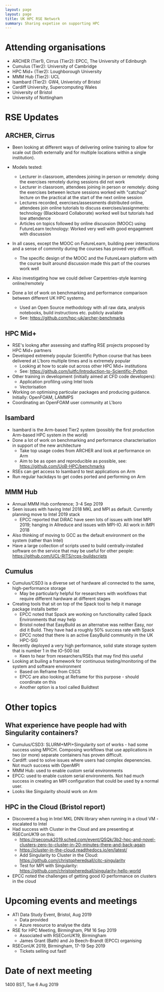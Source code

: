 ```yaml
---
layout: page
layout: page
title: UK HPC RSE Network
summary: Sharing expetise on supporting HPC
---
```


# Attending organisations

   - ARCHER (Tier1), Cirrus (Tier2): EPCC, The University of Edinburgh
   - Cumulus (Tier2): University of Cambridge
   - HPC Mid+ (Tier2): Loughborough University
   - MMM Hub (Tier2): UCL
   - Isambard (Tier2): GW4, Univeristy of Bristol
   - Cardiff University, Supercomputing Wales
   - University of Bristol
   - University of Nottingham

# RSE Updates

## ARCHER, Cirrus

   - Been looking at different ways of delivering online training to allow for scale
     out (both externally and for multiple locations within a single institution).
   - Models tested:
      + Lecturer in classroom, attendees joining in person or remotely: doing the exercises remotely during sessions did not work
      + Lecturer in classroom, attendees joining in person or remotely: doing the exercises between lecture sessions worked with 
        "catchup" lecture on the practical at the start of the next online session
      + Lectures recorded, exercises/assessments distributed online, attendees join online tutorials to discuss exercises/assignments:
        technology (Blackboard Collaborate) worked well but tutorials had low attendence
      + Articles on topics followed by online discussion (MOOC) using FutureLearn technology: Worked very well with good engagement
        with discussion
   - In all cases, except the MOOC on FutureLearn, building peer interactions and a sense of commnity during the courses has 
     proved very difficult.
      + The specific design of the MOOC and the FutureLearn platform with the course built around discussion made this part 
        of the courses work well
   - Also investigating how we could deliver Carpentries-style learning online/remotely

   - Done a lot of work on benchmarking and performance comparison between different UK HPC systems.
      + Used an Open Source methodology with all raw data, analysis notebooks, build instructions etc. publicly available
      + See: https://github.com/hpc-uk/archer-benchmarks 

## HPC Mid+

   - RSE's lookng after assessing and staffing RSE projects proposed by HPC Mid+ partners
   - Developed extremely popular Scientific Python course that has been delivered at L'boro multiple times and is extremely popular
     + Looking at how to scale out across other HPC Mid+ institutions
     + See: https://github.com/luitfc/Introduction-to-Scientific-Python
   - Other training in development (initially aimed at CFD code developers):
     + Application profiling using Intel tools
     + Vectorisation
   - Working on optimising particular packages and producing guidance. Initially: OpenFOAM, LAMMPS
   - Coordinating an OpenFOAM user community at L'boro
    
## Isambard

   - Isambard is the Arm-based Tier2 system (possibly the first production Arm-based HPC system in the world)
   - Done a lot of work on benchmarking and performance characterisation in support of the new architecture
      + Take top usage codes from ARCHER and look at performance on Arm
      + Aim to be as open and reproducible as possible, see: https://github.com/UoB-HPC/benchmarks
   - RSEs can get access to Isambard to test applications on Arm
   - Run regular hackdays to get codes ported and performing on Arm

## MMM Hub

   - Annual MMM Hub conference; 3-4 Sep 2019
   - Seen issues with having Intel 2018 MKL and MPI as default. Currently planning move to Intel 2019 stack
      + EPCC reported that DiRAC have seen lots of issues with Intel MPI 2019; hanging in Allreduce and 
        issues with MPI-IO. All work in IMPI 2018
   - Also thinking of moving to GCC as the default environment on the system (rather than Intel)
   - Have a large collection of scripts used to build centrally-installed software on the service that may 
     be useful for other people: https://github.com/UCL-RITS/rcps-buildscripts

## Cumulus

   - Cumulus/CSD3 is a diverse set of hardware all connected to the same, high-performance storage
      + May be particularly helpful for researchers with workflows that require different hardware at different stages
   - Creating tools that sit on top of the Spack tool to help it manage package installs better
      + EPCC noted that Spack are working on functionality called Spack Environments that may help
      + Bristol noted that EasyBuild as an alternatve was neither Easy, nor did it Build. They have had
        a roughly 50% success rate with Spack
      + EPCC noted that there is an active EasyBuild community in the UK HPC-SIG
   - Recently deployed a very high performance, solid state storage system that is number 1 in the IO-500 list
      + Keen to hear from researchers/RSEs that may find this useful
   - Looking at builing a framework for continuous testing/monitoring of the system and software environment
      + Based on Reframe from CSCS
      + EPCC are also looking at Reframe for this purpose - should coordinate on this
      + Another option is a tool called Buildtest

# Other topics

## What experience have people had with Singularity containers?

   - Cumulus/CSD3: SLURM+MPI+Singularity sort of works - had some success using MPICH. Composing workflows that use applications in 
     two (or more) separate containers has proven difficult.
   - Cardiff: used to solve issues where users had complex depenencies. Not much success with OpenMPI
   - MMM Hub: used to enable custom serial environments
   - EPCC: used to enable custom serial environments. Not had much success in creating an MPI configuration
     that could be used by a normal user.
   - Looks like Singularity should work on Arm

## HPC in the Cloud (Bristol report)

   - Discovered a bug in Intel MKL DNN library when running in a cloud VM - escalated to Intel
   - Had success with Cluster in the Cloud and are presenting at RSEConUK19 on this:
      + https://rseconuk2019.sched.com/event/QSQk/3b2-hpc-and-novel-clusters-zero-to-cluster-in-20-minutes-there-and-back-again
      + https://cluster-in-the-cloud.readthedocs.io/en/latest/
      + Add Singularity to Cluster in the Cloud: https://github.com/christopheredsall/citc-singularity
      + Test for MPI with Singularity: https://github.com/christopheredsall/singularity-hello-world
   - EPCC noted the challenges of getting good IO performance on clusters in the cloud

# Upcoming events and meetings

   - ATI Data Study Event, Bristol, Aug 2019
      + Data provided
      + Azure resource to analyse the data
   - RSE for HPC Meeting, Birmingham, PM 16 Sep 2019
      + Associated with RSEConUK19, Birmingham
      + James Grant (Bath) and Jo Beech-Brandt (EPCC) organising
   - RSEConUK 2019, Birmingham, 17-19 Sep 2019
      + Tickets selling out fast!

# Date of next meeting

1400 BST, Tue 6 Aug 2019